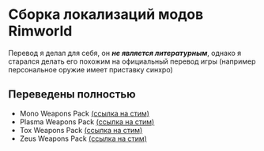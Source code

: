 # Сборка локализаций модов Rimworld

Перевод я делал для себя, он ***не является литературным***, однако я старался делать его похожим на официальный перевод игры (например персональное оружие имеет приставку синхро)

## Переведены полностью

- Mono Weapons Pack [(ссылка на стим)](https://steamcommunity.com/sharedfiles/filedetails/?id=2997812588)
- Plasma Weapons Pack [(ссылка на стим)](https://steamcommunity.com/workshop/filedetails/?id=3070942578)
- Tox Weapons Pack [(ссылка на стим)](https://steamcommunity.com/sharedfiles/filedetails/?id=3252159070)
- Zeus Weapons Pack [(ссылка на стим)](https://steamcommunity.com/sharedfiles/filedetails/?id=3178662393)


